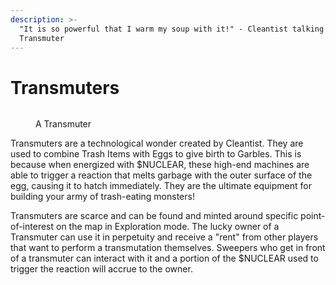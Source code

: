 ```yaml
---
description: >-
  "It is so powerful that I warm my soup with it!" - Cleantist talking about a
  Transmuter
---
```


# Transmuters

<figure><img src="https://lh3.googleusercontent.com/gLMGp1dagsnI4A_eUa7-5fYPhA0VME0NrgOn-9tedKJiH-zQZSEmCfJz76qmrzNJ1NrrqhZJZ09EsN61NCHhZ0ue0WT8d6MToVLiQc77qonxYkfnUdPNhqhZ3WjtDu8a6ZZn4IJy6xr1Bp2DqawC4wGPVA" alt=""><figcaption><p>A Transmuter</p></figcaption></figure>

Transmuters are a technological wonder created by Cleantist. They are used to combine Trash Items with Eggs to give birth to Garbles. This is because when energized with $NUCLEAR, these high-end machines are able to trigger a reaction that melts garbage with the outer surface of the egg, causing it to hatch immediately. They are the ultimate equipment for building your army of trash-eating monsters!

Transmuters are scarce and can be found and minted around specific point-of-interest on the map in Exploration mode. The lucky owner of a Transmuter can use it in perpetuity and receive a "rent" from other players that want to perform a transmutation themselves. Sweepers who get in front of a transmuter can interact with it and a portion of the $NUCLEAR used to trigger the reaction will accrue to the owner.&#x20;
